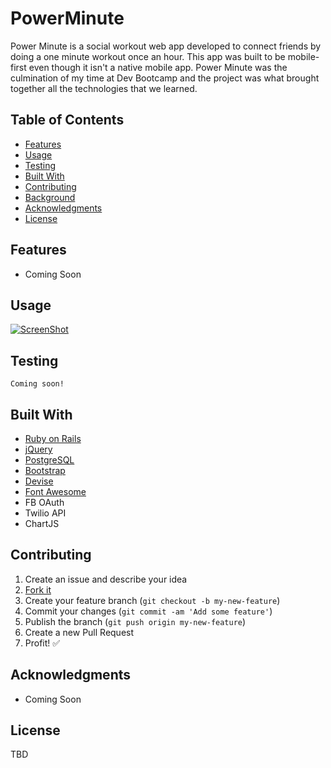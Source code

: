# PowerMinute

Power Minute is a social workout web app developed to connect friends by doing a one minute workout once an hour. This app was built to be mobile-first even though it isn't a native mobile app. Power Minute was the culmination of my time at Dev Bootcamp and the project was what brought together all the technologies that we learned.

## Table of Contents

- [Features](#features)
- [Usage](#usage)
- [Testing](#testing)
- [Built With](#built-with)
- [Contributing](#contributing)
- [Background](#background)
- [Acknowledgments](#acknowledgments)
- [License](#license)

## Features

- Coming Soon

## Usage

[![ScreenShot](http://i.imgur.com/V0EhbpC.png)](https://youtu.be/PxxuOWLN7Dc)

## Testing

```text
Coming soon!
```

## Built With

- [Ruby on Rails](http://rubyonrails.org/)
- [jQuery](https://github.com/rails/jquery-rails)
- [PostgreSQL](https://www.postgresql.org/)
- [Bootstrap](http://getbootstrap.com/)
- [Devise](https://github.com/plataformatec/devise)
- [Font Awesome](http://fontawesome.io/)
- FB OAuth
- Twilio API
- ChartJS


## Contributing

1. Create an issue and describe your idea
1. [Fork it](https://github.com/coleby210/power-minute/fork)
1. Create your feature branch (`git checkout -b my-new-feature`)
1. Commit your changes (`git commit -am 'Add some feature'`)
1. Publish the branch (`git push origin my-new-feature`)
1. Create a new Pull Request
1. Profit! :white_check_mark:

## Acknowledgments

- Coming Soon

## License

TBD
